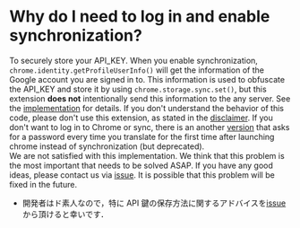 # Why do I need to log in and enable synchronization?

To securely store your API_KEY. When you enable synchronization, `chrome.identity.getProfileUserInfo()` will get the information of the Google account you are signed in to. This information is used to obfuscate the API_KEY and store it by using `chrome.storage.sync.set()`, but this extension **does not** intentionally send this information to the any server. See the [implementation](https://github.com/T3aHat/DeepLopener/blob/main/options.js) for details. If you don't understand the behavior of this code, please don't use this extension, as stated in the [disclaimer](https://github.com/T3aHat/DeepLopener#%E5%85%8D%E8%B2%AC%E4%BA%8B%E9%A0%85disclaimer). If you don't want to log in to Chrome or sync, there is an another [version](https://github.com/T3aHat/DeepLopener/tree/main/DeepLopener_no_sync) that asks for a password every time you translate for the first time after launching chrome instead of synchronization (but deprecated).  
We are not satisfied with this implementation. We think that this problem is the most important that needs to be solved ASAP. If you have any good ideas, please contact us via [issue](https://github.com/T3aHat/DeepLopener/issues). It is possible that this problem will be fixed in the future.

- 開発者はド素人なので，特に API 鍵の保存方法に関するアドバイスを[issue](https://github.com/T3aHat/DeepLopener/issues)から頂けると幸いです．
